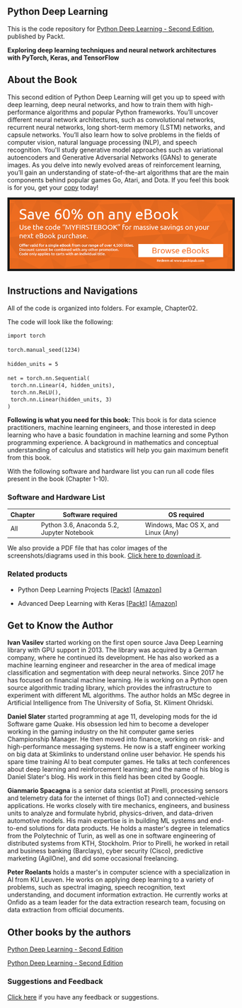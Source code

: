 ## Python Deep Learning

<a href="https://www.packtpub.com/big-data-and-business-intelligence/python-deep-learning-second-edition?utm_source=github&utm_medium=repository&utm_campaign="><img src="" alt="" height="256px" align="right"></a>

This is the code repository for [Python Deep Learning - Second Edition](https://www.packtpub.com/big-data-and-business-intelligence/python-deep-learning-second-edition?utm_source=github&utm_medium=repository&utm_campaign=), published by Packt.

**Exploring deep learning techniques and neural network architectures with PyTorch, Keras, and TensorFlow**

## About the Book
This second edition of Python Deep Learning will get you up to speed with deep learning, deep neural networks, and how to train them with high-performance algorithms and popular Python frameworks. You’ll uncover different neural network architectures, such as convolutional networks, recurrent neural networks, long short-term memory (LSTM) networks, and capsule networks. You’ll also learn how to solve problems in the fields of computer vision, natural language processing (NLP), and speech recognition. You'll study generative model approaches such as variational autoencoders and Generative Adversarial Networks (GANs) to generate images. As you delve into newly evolved areas of reinforcement learning, you’ll gain an understanding of state-of-the-art algorithms that are the main components behind popular games Go, Atari, and Dota. 
If you feel this book is for you, get your [copy](https://www.amazon.com/dp/9781789348460) today!

<a href="https://www.packtpub.com/?utm_source=github&utm_medium=banner&utm_campaign=GitHubBanner"><img src="https://raw.githubusercontent.com/PacktPublishing/GitHub/master/GitHub.png" 
alt="https://www.packtpub.com/" border="5" /></a>

## Instructions and Navigations
All of the code is organized into folders. For example, Chapter02.

The code will look like the following:
```
import torch

torch.manual_seed(1234)

hidden_units = 5

net = torch.nn.Sequential(
 torch.nn.Linear(4, hidden_units),
 torch.nn.ReLU(),
 torch.nn.Linear(hidden_units, 3)
)
```

**Following is what you need for this book:**
This book is for data science practitioners, machine learning engineers, and those interested in deep learning who have a basic foundation in machine learning and some Python programming experience. A background in mathematics and conceptual understanding of calculus and statistics will help you gain maximum benefit from this book.

With the following software and hardware list you can run all code files present in the book (Chapter 1-10).
### Software and Hardware List
| Chapter | Software required | OS required |
| -------- | ------------------------------------ | ----------------------------------- |
| All | Python 3.6, Anaconda 5.2, Jupyter Notebook | Windows, Mac OS X, and Linux (Any) |

We also provide a PDF file that has color images of the screenshots/diagrams used in this book. [Click here to download it](https://www.packtpub.com/sites/default/files/downloads/9781789348460_ColorImages.pdf).

### Related products
* Python Deep Learning Projects [[Packt]](https://www.packtpub.com/big-data-and-business-intelligence/python-deep-learning-projects?utm_source=github&utm_medium=repository&utm_campaign=) [[Amazon]](https://www.amazon.com/dp/9781788997096)

* Advanced Deep Learning with Keras [[Packt]](https://www.packtpub.com/big-data-and-business-intelligence/advanced-deep-learning-keras?utm_source=github&utm_medium=repository&utm_campaign=9781788629416) [[Amazon]](https://www.amazon.com/dp/9781788629416)

## Get to Know the Author
**Ivan Vasilev** started working on the first open source Java Deep Learning library with GPU support in 2013. The library was acquired by a German company, where he continued its development. He has also worked as a machine learning engineer and researcher in the area of medical image classification and segmentation with deep neural networks. Since 2017 he has focused on financial machine learning. He is working on a Python open source algorithmic trading library, which provides the infrastructure to experiment with different ML algorithms. The author holds an MSc degree in Artificial Intelligence from The University of Sofia, St. Kliment Ohridski.

**Daniel Slater** started programming at age 11, developing mods for the id Software game Quake. His obsession led him to become a developer working in the gaming industry on the hit computer game series Championship Manager. He then moved into finance, working on risk- and high-performance messaging systems. He now is a staff engineer working on big data at Skimlinks to understand online user behavior. He spends his spare time training AI to beat computer games. He talks at tech conferences about deep learning and reinforcement learning; and the name of his blog is Daniel Slater's blog. His work in this field has been cited by Google.

**Gianmario Spacagna** is a senior data scientist at Pirelli, processing sensors and telemetry data for the internet of things (IoT) and connected-vehicle applications. He works closely with tire mechanics, engineers, and business units to analyze and formulate hybrid, physics-driven, and data-driven automotive models. His main expertise is in building ML systems and end-to-end solutions for data products. He holds a master's degree in telematics from the Polytechnic of Turin, as well as one in software engineering of distributed systems from KTH, Stockholm. Prior to Pirelli, he worked in retail and business banking (Barclays), cyber security (Cisco), predictive marketing (AgilOne), and did some occasional freelancing.

**Peter Roelants** holds a master's in computer science with a specialization in AI from KU Leuven. He works on applying deep learning to a variety of problems, such as spectral imaging, speech recognition, text understanding, and document information extraction. He currently works at Onfido as a team leader for the data extraction research team, focusing on data extraction from official documents.

## Other books by the authors
[](https://www.packtpub.com/big-data-and-business-intelligence/python-deep-learning-second-edition?utm_source=github&utm_medium=repository&utm_campaign=)

[Python Deep Learning - Second Edition](https://www.packtpub.com/big-data-and-business-intelligence/python-deep-learning-second-edition?utm_source=github&utm_medium=repository&utm_campaign=9781789348460)

[Python Deep Learning - Second Edition](https://www.packtpub.com/big-data-and-business-intelligence/python-deep-learning-second-edition?utm_source=github&utm_medium=repository&utm_campaign=9781789348460)

### Suggestions and Feedback
[Click here](https://docs.google.com/forms/d/e/1FAIpQLSdy7dATC6QmEL81FIUuymZ0Wy9vH1jHkvpY57OiMeKGqib_Ow/viewform) if you have any feedback or suggestions.


